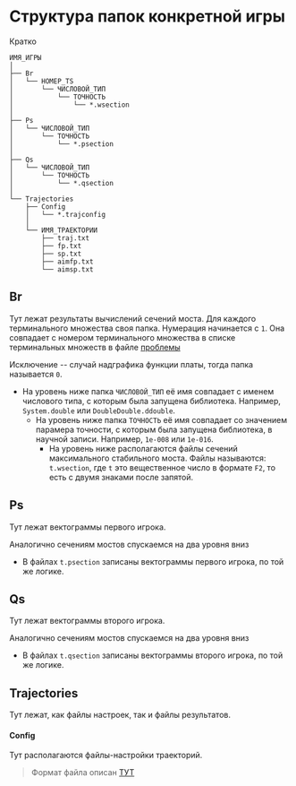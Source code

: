 # Структура папок конкретной игры

Кратко
```
ИМЯ_ИГРЫ
│
├── Br
│   └── НОМЕР_TS
│       └── ЧИСЛОВОЙ_ТИП
│           └── ТОЧНОСТЬ
│               └── *.wsection
│
├── Ps
│   └── ЧИСЛОВОЙ_ТИП
│       └── ТОЧНОСТЬ
│           └── *.psection
│
├── Qs
│   └── ЧИСЛОВОЙ_ТИП
│       └── ТОЧНОСТЬ
│           └── *.qsection
│
└── Trajectories
    ├── Config
    │   └── *.trajconfig
    │
    └── ИМЯ_ТРАЕКТОРИИ
        ├── traj.txt
        ├── fp.txt
        ├── sp.txt
        ├── aimfp.txt
        └── aimsp.txt

```

## Br
Тут лежат результаты вычислений сечений моста. Для каждого терминального множества своя папка. Нумерация начинается с `1`. Она совпадает с номером терминального множества в списке терминальных множеств в файле [проблемы](./IOFormat/Problems.md)

Исключение -- случай надграфика функции платы, тогда папка называется `0`.

* На уровень ниже папка `ЧИСЛОВОЙ_ТИП` её имя совпадает с именем числового типа, с которым была запущена библиотека. Например, `System.double` или `DoubleDouble.ddouble`.
  * На уровень ниже папка `ТОЧНОСТЬ` её имя совпадает со значением парамера точности, с которым была запущена библиотека, в научной записи. Например, `1e-008` или `1e-016`.
    * На уровень ниже располагаются файлы сечений максимального стабильного моста. Файлы называются: `t.wsection`, где `t` это вещественное число в формате `F2`, то есть с двумя знаками после запятой. 

## Ps
Тут лежат вектограммы первого игрока.

Аналогично сечениям мостов спускаемся на два уровня вниз

* В файлах `t.psection` записаны вектограммы первого игрока, по той же логике.

## Qs
Тут лежат вектограммы второго игрока.

Аналогично сечениям мостов спускаемся на два уровня вниз

* В файлах `t.qsection` записаны вектограммы второго игрока, по той же логике.


## Trajectories
Тут лежат, как файлы настроек, так и файлы результатов.

#### Config
Тут располагаются файлы-настройки траекторий.

> Формат файла описан [ТУТ](./IOFormat/Trajectories.md)




